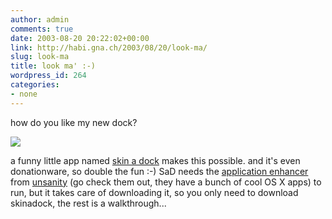 ```yaml
---
author: admin
comments: true
date: 2003-08-20 20:22:02+00:00
link: http://habi.gna.ch/2003/08/20/look-ma/
slug: look-ma
title: look ma' :-)
wordpress_id: 264
categories:
- none
---
```


how do you like my new dock?

[![](http://habi.gna.ch/blog/images/lawn-tm.jpg)](http://habi.gna.ch/blog/images/lawn.jpg)

a funny little app named [skin a dock](http://ittpoi.com/stem.php?product=com.ittpoi.skinadock&type=frameset) makes this possible. and it's even donationware, so double the fun :-) 
SaD needs the [application enhancer ](http://www.unsanity.com/haxies/ape/)from [unsanity](http://www.unsanity.com/) (go check them out, they have a bunch of cool OS X apps) to run, but it takes care of downloading it, so you only need to download skinadock, the rest is a walkthrough...
